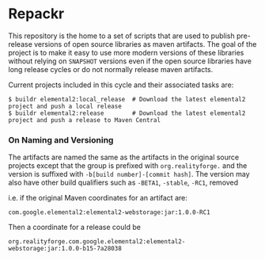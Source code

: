 # Repackr

This repository is the home to a set of scripts that are used to publish pre-release
versions of open source libraries as maven artifacts. The goal of the project is to
make it easy to use more modern versions of these libraries without relying on `SNAPSHOT`
versions even if the open source libraries have long release cycles or do not normally
release maven artifacts.

Current projects included in this cycle and their associated tasks are:

    $ buildr elemental2:local_release  # Download the latest elemental2 project and push a local release
    $ buildr elemental2:release        # Download the latest elemental2 project and push a release to Maven Central

### On Naming and Versioning

The artifacts are named the same as the artifacts in the original source projects except
that the group is prefixed with `org.realityforge.` and the version is suffixed with
`-b[build number]-[commit hash]`. The version may also have other build qualifiers such
as `-BETA1`, `-stable`, `-RC1`, removed

i.e. if the original Maven coordinates for an artifact are:

    com.google.elemental2:elemental2-webstorage:jar:1.0.0-RC1

Then a coordinate for a release could be

    org.realityforge.com.google.elemental2:elemental2-webstorage:jar:1.0.0-b15-7a28038

